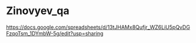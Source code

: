 # Zinovyev_qa
https://docs.google.com/spreadsheets/d/13tJHAMx8Qufjr_WZ6LiU5pQvDGFzqoTsm_1DYmbW-5g/edit?usp=sharing
